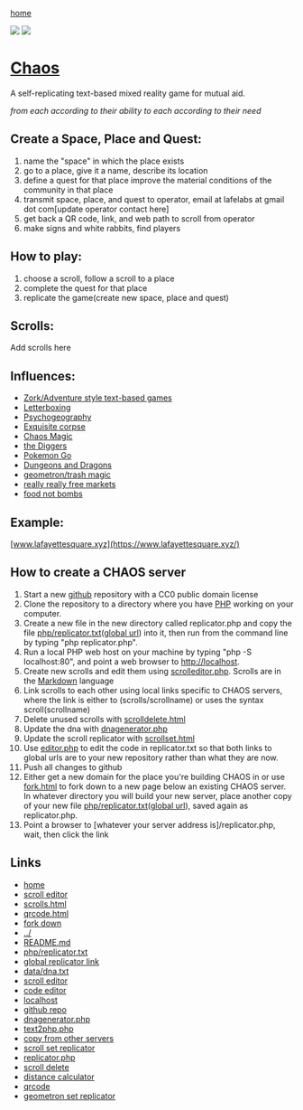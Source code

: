 [home](scrolls/home)

![](https://i.imgur.com/9UPvqj9.png)
![](https://i.imgur.com/LB6kLFj.png)

# [Chaos](https://github.com/LafeLabs/chaos/)

A self-replicating text-based mixed reality game for mutual aid.

*from each according to their ability to each according to their need*

## Create a Space, Place and Quest:

1. name the "space" in which the place exists
2. go to a place, give it a name, describe its location
3. define a quest for that place improve the material conditions of the community in that place
4. transmit space, place, and quest to operator, email at lafelabs at gmail dot com[update operator contact here]
5. get back a QR code, link, and web path to scroll from operator
6. make signs and white rabbits, find players

## How to play:

1. choose a scroll, follow a scroll to a place
2. complete the quest for that place
3. replicate the game(create new space, place and quest)


## Scrolls:

Add scrolls here


## Influences:

 - [Zork/Adventure style text-based games](https://en.wikipedia.org/wiki/Zork)
 - [Letterboxing](https://en.wikipedia.org/wiki/Letterboxing_(hobby))
 - [Psychogeography](https://en.wikipedia.org/wiki/Psychogeography)
 - [Exquisite corpse](https://en.wikipedia.org/wiki/Exquisite_corpse)
 - [Chaos Magic](https://en.wikipedia.org/wiki/Chaos_magic)
 - [the Diggers](https://en.wikipedia.org/wiki/Diggers)
 - [Pokemon Go](https://en.wikipedia.org/wiki/Pok%C3%A9mon_Go)
 - [Dungeons and Dragons](https://en.wikipedia.org/wiki/Dungeons_%26_Dragons)
 - [geometron/trash magic](https://www.trashrobot.org)
 - [really really free markets](https://en.wikipedia.org/wiki/Really_Really_Free_Market)
 - [food not bombs](https://en.wikipedia.org/wiki/Food_Not_Bombs)

## Example:

[www.lafayettesquare.xyz](https://www.lafayettesquare.xyz/)

## How to create a CHAOS server

1. Start a new [github](https://github.com/) repository with a CC0 public domain license
2. Clone the repository to a directory where you have [PHP](https://www.php.net/) working on your computer.
3. Create a new file in the new directory called replicator.php and copy the file [php/replicator.txt](php/replicator.txt)([global url](https://raw.githubusercontent.com/LafeLabs/chaos/main/php/replicator.txt)) into it, then run from the command line by typing "php replicator.php".
4. Run a local PHP web host on your machine by typing "php -S localhost:80", and point a web browser to [http://localhost](http://localhost).
5. Create new scrolls and edit them using [scrolleditor.php](scrolleditor.php). Scrolls are in the [Markdown](https://daringfireball.net/projects/markdown/) language
6. Link scrolls to each other using local links specific to CHAOS servers, where the link is either to (scrolls/scrollname) or uses the syntax scroll(scrollname)
7. Delete unused scrolls with [scrolldelete.html](scrolldelete.html)
8. Update the dna with [dnagenerator.php](dnagenerator.php)
9. Update the scroll replicator with [scrollset.html](scrollset.html)
10. Use [editor.php](editor.php) to edit the code in replicator.txt so that both links to global urls are to your new repository rather than what they are now.
11. Push all changes to github
12. Either get a new domain for the place you're building CHAOS in or use [fork.html](fork.html) to fork down to a new page below an existing CHAOS server.  In whatever directory you will build your new server, place another copy of your new file [php/replicator.txt](php/replicator.txt)([global url](https://raw.githubusercontent.com/LafeLabs/chaos/main/php/replicator.txt)), saved again as replicator.php.
13. Point a browser to [whatever your server address is]/replicator.php, wait, then click the link

## Links

 - [home](index.html)
 - [scroll editor](scrolleditor.php)
 - [scrolls.html](scrolls.html)
 - [qrcode.html](qrcode.html)
 - [fork down](fork.html)
 - [../](../)
 - [README.md](scroll(README.md))
 - [php/replicator.txt](php/replicator.txt)
 - [global replicator link](https://raw.githubusercontent.com/LafeLabs/chaos/main/php/replicator.txt)
 - [data/dna.txt](data/dna.txt)
 - [scroll editor](scrolleditor.php)
 - [code editor](editor.php)
 - [localhost](http://localhost)
 - [github repo](https://github.com/LafeLabs/chaos)
 - [dnagenerator.php](dnagenerator.php)
 - [text2php.php](text2php.php)
 - [copy from other servers](copy.html)
 - [scroll set replicator](scrollset.html)
 - [replicator.php](replicator.php)
 - [scroll delete](scrolldelete.html)
 - [distance calculator](distance.html)
 - [qrcode](qrcode.html)
 - [geometron set replicator](set.html)

